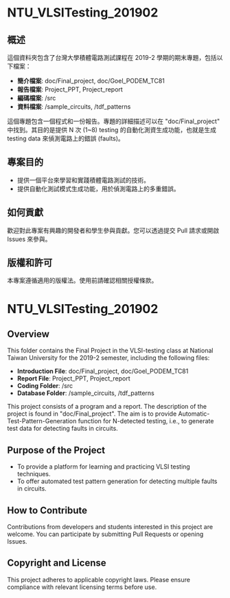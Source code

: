 # NTU_VLSITesting_201902

## 概述
這個資料夾包含了台灣大學積體電路測試課程在 2019-2 學期的期末專題，包括以下檔案：
- **簡介檔案**: doc/Final_project, doc/Goel_PODEM_TC81
- **報告檔案**: Project_PPT, Project_report
- **編碼檔案**: /src
- **資料檔案**: /sample_circuits, /tdf_patterns

這個專題包含一個程式和一份報告。專題的詳細描述可以在 "doc/Final_project" 中找到。其目的是提供 N 次 (1~8) testing 的自動化測資生成功能，也就是生成 testing data 來偵測電路上的錯誤 (faults)。

## 專案目的
- 提供一個平台來學習和實踐積體電路測試的技術。
- 提供自動化測試模式生成功能，用於偵測電路上的多重錯誤。

## 如何貢獻
歡迎對此專案有興趣的開發者和學生參與貢獻。您可以透過提交 Pull 請求或開啟 Issues 來參與。

## 版權和許可
本專案遵循適用的版權法。使用前請確認相關授權條款。


# NTU_VLSITesting_201902

## Overview
This folder contains the Final Project in the VLSI-testing class at National Taiwan University for the 2019-2 semester, including the following files:
- **Introduction File**: doc/Final_project, doc/Goel_PODEM_TC81
- **Report File**: Project_PPT, Project_report
- **Coding Folder**: /src
- **Database Folder**: /sample_circuits, /tdf_patterns

This project consists of a program and a report. The description of the project is found in "doc/Final_project". The aim is to provide Automatic-Test-Pattern-Generation function for N-detected testing, i.e., to generate test data for detecting faults in circuits.

## Purpose of the Project
- To provide a platform for learning and practicing VLSI testing techniques.
- To offer automated test pattern generation for detecting multiple faults in circuits.

## How to Contribute
Contributions from developers and students interested in this project are welcome. You can participate by submitting Pull Requests or opening Issues.

## Copyright and License
This project adheres to applicable copyright laws. Please ensure compliance with relevant licensing terms before use.

